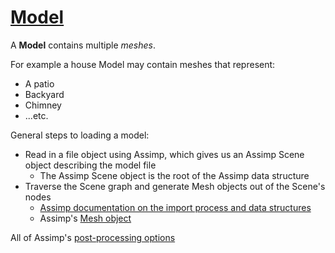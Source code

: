 # [Model](https://learnopengl.com/Model-Loading/Model)

A **Model** contains multiple *meshes*.

For example a house Model may contain meshes that represent:
* A patio
* Backyard
* Chimney
* ...etc.

General steps to loading a model:
* Read in a file object using Assimp, which gives us an Assimp Scene object describing the model file
    * The Assimp Scene object is the root of the Assimp data structure
* Traverse the Scene graph and generate Mesh objects out of the Scene's nodes
    * [Assimp documentation on the import process and data structures](https://assimp-docs.readthedocs.io/en/latest/usage/use_the_lib.html#data-structures)
    * Assimp's [Mesh object](https://assimp.sourceforge.net/lib_html/structai_mesh.html#details)

All of Assimp's [post-processing options](https://assimp.sourceforge.net/lib_html/postprocess_8h.html)
